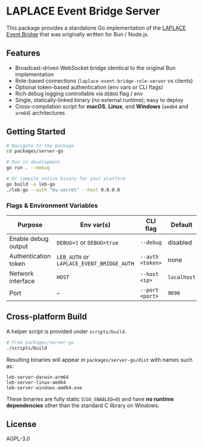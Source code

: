 # LAPLACE Event Bridge Server

This package provides a standalone Go implementation of the [LAPLACE Event Bridge](../server) that was originally written for Bun / Node.js.

## Features

- Broadcast-driven WebSocket bridge identical to the original Bun implementation
- Role-based connections (`laplace-event-bridge-role-server` vs clients)
- Optional token-based authentication (env vars or CLI flags)
- Rich debug logging controllable via `DEBUG` flag / env
- Single, statically-linked binary (no external runtime); easy to deploy
- Cross-compilation script for **macOS**, **Linux**, and **Windows** (`amd64` and `arm64`) architectures

## Getting Started

```bash
# Navigate to the package
cd packages/server-go

# Run in development
go run . --debug

# Or compile native binary for your platform
go build -o leb-go
./leb-go --auth "my-secret" --host 0.0.0.0
```

### Flags & Environment Variables

| Purpose              | Env var(s)                                | CLI flag         | Default     |
| -------------------- | ----------------------------------------- | ---------------- | ----------- |
| Enable debug output  | `DEBUG=1` or `DEBUG=true`                 | `--debug`        | disabled    |
| Authentication token | `LEB_AUTH` or `LAPLACE_EVENT_BRIDGE_AUTH` | `--auth <token>` | none        |
| Network interface    | `HOST`                                    | `--host <ip>`    | `localhost` |
| Port                 | –                                         | `--port <port>`  | `9696`      |

## Cross-platform Build

A helper script is provided under `scripts/build`.

```bash
# From packages/server-go
./scripts/build
```

Resulting binaries will appear in `packages/server-go/dist` with names such as:

```
leb-server-darwin-arm64
leb-server-linux-amd64
leb-server-windows-amd64.exe
```

These binaries are fully static (`CGO_ENABLED=0`) and have **no runtime dependencies** other than the standard C library on Windows.

## License

AGPL-3.0
